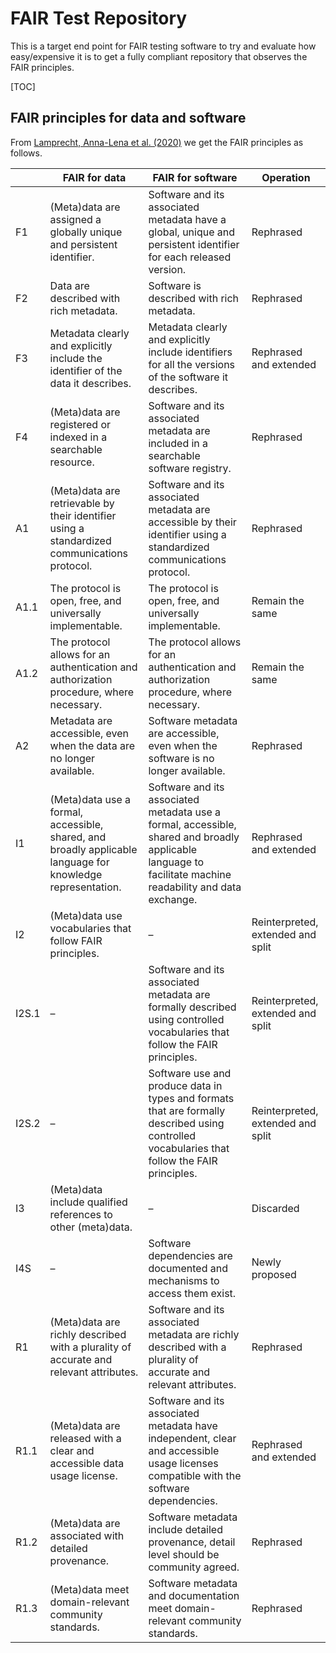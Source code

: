 # FAIR Test Repository

This is a target end point for FAIR testing software to try and evaluate how easy/expensive it is to get a fully compliant repository that observes the FAIR principles.

[TOC]

## FAIR principles for data and software

From [Lamprecht, Anna-Lena et al. (2020)](https://dx.doi.org/10.3233/DS-190026) we get the FAIR principles as follows.

|       | FAIR for data                                                | FAIR for software                                            | Operation                         |
| ----- | ------------------------------------------------------------ | ------------------------------------------------------------ | --------------------------------- |
| F1    | (Meta)data are assigned a globally unique and persistent identifier. | Software and its associated metadata have a global, unique and persistent identifier for each released version. | Rephrased                         |
| F2    | Data are described with rich metadata.                       | Software is described with rich metadata.                    | Rephrased                         |
| F3    | Metadata clearly and explicitly include the identifier of the data it describes. | Metadata clearly and explicitly include identifiers for all the versions of the software it describes. | Rephrased and extended            |
| F4    | (Meta)data are registered or indexed in a searchable resource. | Software and its associated metadata are included in a searchable software registry. | Rephrased                         |
| A1    | (Meta)data are retrievable by their identifier using a standardized communications protocol. | Software and its associated metadata are accessible by their identifier using a standardized communications protocol. | Rephrased                         |
| A1.1  | The protocol is open, free, and universally implementable.   | The protocol is open, free, and universally implementable.   | Remain the same                   |
| A1.2  | The protocol allows for an authentication and authorization procedure, where necessary. | The protocol allows for an authentication and authorization procedure, where necessary. | Remain the same                   |
| A2    | Metadata are accessible, even when the data are no longer available. | Software metadata are accessible, even when the software is no longer available. | Rephrased                         |
| I1    | (Meta)data use a formal, accessible, shared, and broadly applicable language for knowledge representation. | Software and its associated metadata use a formal, accessible, shared and broadly applicable language to facilitate machine readability and data exchange. | Rephrased and extended            |
| I2    | (Meta)data use vocabularies that follow FAIR principles.     | –                                                            | Reinterpreted, extended and split |
| I2S.1 | –                                                            | Software and its associated metadata are formally described using controlled vocabularies that follow the FAIR principles. | Reinterpreted, extended and split |
| I2S.2 | –                                                            | Software use and produce data in types and formats that are formally described using controlled vocabularies that follow the FAIR principles. | Reinterpreted, extended and split |
| I3    | (Meta)data include qualified references to other (meta)data. | –                                                            | Discarded                         |
| I4S   | –                                                            | Software dependencies are documented and mechanisms to access them exist. | Newly proposed                    |
| R1    | (Meta)data are richly described with a plurality of accurate and relevant attributes. | Software and its associated metadata are richly described with a plurality of accurate and relevant attributes. | Rephrased                         |
| R1.1  | (Meta)data are released with a clear and accessible data usage license. | Software and its associated metadata have independent, clear and accessible usage licenses compatible with the software dependencies. | Rephrased and extended            |
| R1.2  | (Meta)data are associated with detailed provenance.          | Software metadata include detailed provenance, detail level should be community agreed. | Rephrased                         |
| R1.3  | (Meta)data meet domain-relevant community standards.         | Software metadata and documentation meet domain-relevant community standards. | Rephrased                         |
